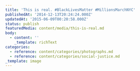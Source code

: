 ```yaml
---
title: 'This is real. #BlackLivesMatter #MillionsMarchNYC'
publishedAt: '2014-12-13T20:24:24.000Z'
updatedAt: '2015-06-09T00:20:58.000Z'
status: publish
featuredMedia: content/media/this-is-real.md
body:
  - content: ''
    _template: richText
categories:
  - reference: content/categories/photographs.md
  - reference: content/categories/social-justice.md
_template: image
---
```



